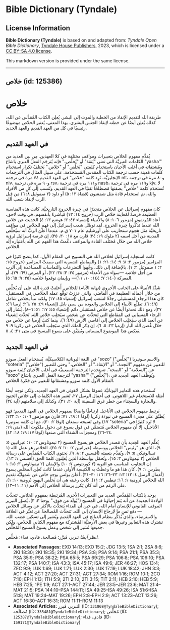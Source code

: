 # Bible Dictionary (Tyndale)

## License Information

**Bible Dictionary (Tyndale)** is based on and adapted from: _Tyndale Open Bible Dictionary_, [Tyndale House Publishers](https://tyndaleopenresources.com/), 2023, which is licensed under a [CC BY-SA 4.0 license](https://creativecommons.org/licenses/by-sa/4.0/legalcode.en).

This markdown version is provided under the same license.



--------------------------------

## خلاص (id: 125386)

خلاص
====

طريقة الله لتقديم الإنقاذ من الخطية والموت إلى البشر. يُعلِن الكتاب المُقدَّس عن الله، كذلك يُعلِن أيضًا عن خطته لإنقاذ الجنس البشري. بهذا المعنى، يُعتبر الخلاص موضوعًا رئيسيًا في كل من العهد القديم والعهد الجديد.

في العهد القديم
---------------

يُقدَّم مفهوم الخلاص بتعبيرات ومواقف مختلفة في كلا العهدين. مِن بين العديد من الكلمات العبريَّة التي تعني "يُنقذ" أو "يُخلِّص،" فإنه يُترجَم الفعلُ العبري ياشاع "yasha‘" ومُشتقاته في أغلب الأحيان باستخدام كلمتي "يُخلِّص" أو "خلاص." يَختلفُ تكرار استخدام كلمات مُعينة حسب ترجمة الكتاب المقدس المُستخدَمة. على سبيل المثال في الترجمات الإنجليزيَّة، تَرِد كلمة "خلاص" في العهد القديم ٧٤ مرة في ترجمة nlt، و٨٠ مرة في ترجمة niv، و٩٠ مرة في ترجمة rsv، و١١١ مرة في ترجمة nasb، و١١٩ مرة في ترجمة kjv. لا تُستخدَم كلمة "خلاص" بصفتها مُصطلحًا تقنيًا في العهد القديم، وتُنسب إلى كلٍ من الأفراد والله. تم استخدام قادة مثل شمشون (قضاة ١٣: ٥) أو داود (٢ صموئيل ٨: ٦) من قِبل الرب لإنقاذ شعب الله.

كان مفهوم إسرائيل عن الخلاص متجذرًا في خِبرة الخروج التاريخيَّة. كانت هذه المناسبة العظيمة فرصةً لمُعاينة خلاص الرب (خروج ١٤: ١٣) مُباشرةً بأنفسهم. في وقت لاحق، أعاد المُرنمون (مزمور ١٠٦: ٨) والأنبياء (إشعياء ٤٣: ٣؛ هوشع ١٣: ٤) الحديث عن خلاص الله عندما تَذكَّروا خِبرة الخروج. لقد توصَّل شعب إسرائيل إلى فهمٍ للخلاص في مواقف تاريخيَّة مثل هجوم سنحاريب على أورشليم عام ٧٠١ ق.م. عندما أعلنَ الربُّ أنه سيُخلِّص المدينة من أجل اسمه (٢ ملوك ١٩: ٣٤؛ قارن مع ١٨: ٣٠، ٣٥). إن فرصة إسرائيل لرؤية خلاص الله من خلال مُختَلف القادة والمواقف دعَّمتْ هذا الفهم عن الله باعتباره إله الخلاص.

كانت استجابة إسرائيل لخلاص الله هي التسبيح في المقام الأول، كما يتضح كثيرًا في المزامير (مزمور ٣: ٨؛ ٩: ١٤؛ ٢١: ١) والمقاطع الشعرية التي سبقتْ المزامير (خروج ١٥: ٢؛ ١ صموئيل ٢: ١). بالإضافة إلى ذلك، وجَّهوا التضرعات والتماسات المساعدة إلى الرب من أجل خلاصه —سواء من الأعداء (مزمور ٣٥: ٣؛ ٣٨: ٢٢)، أو المرض (٦٩: ٢٩)، أو المعركة (١٤٠: ٧؛ ١٤٤: ١٠، ١١)— وبإيمان توقعوا خلاصه (٣٥: ٩؛ ٦٥: ٥).

شَدَّدَ الأنبياءُ على الجانب الأخروي (نهاية الأيام) للخلاص. أُعلنتْ قدرة الله على أن يُخلِّص من خلال أعماله العظيمة في الماضي، والتي عززتْ توقُّع عمله الخلاصي في المستقبل. كان هذا الرجاء المستقبلي رجاءًا لشعب إسرائيل (إشعياء ٤٥: ١٧) ولكنه تنبأَ بخلاص شامل (٤٩: ٦). تطلَّع الأنبياء إلى الخلاص والعودة من سبي بابل (إشعياء ٤٩: ٢٥ ،٢٦؛ إرميا ٤٦: ٢٧)، ومع ذلك تحدثوا أيضًا عن خلاص مُستقبلي دائم (إشعياء ٤٥: ١٧؛ ٥١: ٦–٨). يُشار إلى الرجاء المسياني في المقاطع التي تَتحدَّث عن شخصٍ سيَجلِب خلاص الله. تَحدَّث إشعياء عن العبد الذي سيَجلِب الخلاص إلى أقاصي الأرض (٤٩: ٦)، بينما كتبَ إرميا عن خلاص من خلال غُصن الله البار (إرميا ٢٣: ٥، ٦). إن ذِكر الملك الذي سيَجلِب الخلاص في زكريا ٩: ٩ يَعكس هذا الموضوع المسياني ويُطبَّق على يسوع المسيح في متى ٢١: ٤، ٥.

في العهد الجديد
---------------

في اللغة اليونانية الكلاسيكيَّة، يُستخدَم الفعل سوزو "sozo" ("يُخلِّص") والاسم سوتيريا "soteria" ("خلاص") للتعبير عن مفهوم "النجدة،" أو "الإنقاذ،" أو "الخلاص،" وحتى للتعبير عن "السلامة" أو "الصحة". تستخدم الترجمة السبعينيَّة في أغلب الأحيان كلمة سوزو "sozo" لترجمة الفعل العبري ياشاع "yasha'" ("يُخلِّص")، ويُوظِّف العهد الجديد في المقام الأول كلمة سوزو ومشتقاتها للتعبير عن فكرة الخلاص.

تُستخدَم هذه التعابير اليونانيَّة عمومًا بشكل لاهوتي في العهد الجديد، ولكن توجد أيضًا أمثلة للاستخدام غير اللاهوتي. في أعمال الرسل ٢٧، تُشير هذه الكلمات إلى خلاص الجنود والبحارة والسجناء من خطر غرق السفينة (آية ٢٠، ٣١)، وكذلك إلى سلامتهم (آية ٣٤).

يَرتبط مفهوم الخلاص في الأناجيل ارتباطًا واضحًا بمفهوم الخلاص في العهد القديم؛ فهو يُطبَّق على مجيء المسيح في نبوءة زكريا (لوقا ١: ٦٩، ٧١؛ قارن مع مزمور ١٠٦: ١٠؛ ١٣٢: ١٧) وفي تَسبحة سمعان (لوقا ٢: ٣٠). مع أن كلمة سوتيريا "soteria" لا تَرِد كثيرًا في الأناجيل، إلا أن مفهوم الخلاص مُتضمَّن في قول يسوع عن دخول ملكوت الله (متى ١٩: ٢٤–٢٦) ومعجزات الشفاء التي صنعها (لوقا ١٧: ١٩؛ ١٨: ٤٢).

يُعلِّم العهد الجديد بأن مَصدر الخلاص هو يسوع المسيح (٢ تيموثاوس ٢: ١٠؛ عبرانيين ٥: ٩)، الذي هو "رئيس" الخلاص ووسيطه (عبرانيين ٢: ١٠؛ ٧: ٢٥). الخلاص هو عمل الله (١ تسالونيكي ٥: ٩)، ويُقدَّم بنعمته (أفسس ٢: ٨، ٩). يَحتوي الكتاب المُقدَّس على رسالة الخلاص (٢ تيموثاوس ٣: ١٥)، وتُحمَل بواسطة الذين يُعلِنون كلمةَ الحق (أفسس ١: ١٣). إن التجاوب المناسب هو التوبة (٢ كورنثوس ٧: ١٠) والإيمان (٢ تيموثاوس ٣: ١٥؛ ١ بطرس ١: ٩). كان هذا هو ما وعظتْ به الكنيسة الأولى عندما كانت تُعلِن المخلص يسوع (أعمال الرسل ٤: ١٢؛ ١٣: ٢٣–٢٦؛ ١٦: ٣٠–٣١). أعلنَ بولس بوجهٍ خاص عن شموليَّة تقديم الله للخلاص (رومية ١: ١٦؛ تيطس ٢: ١١). كانت رغبته هي أن يَخلُص اليهود (رومية ١٠: ١)، على الرغم من أنه كان يَكرز برسالة الخلاص إلى الأمم (١١: ١١–١٣).

يوجد بالكتاب المُقدَّس العديد من التعبيرات الأخرى المُرتبطة بمفهوم الخلاص. تَتحدَّث الولادة الجديدة عن أنه يَتم إحياؤنا في المسيح ("يُولَد من فوق،" يوحنا ٣: ٣). يُصوِّر التبرير الموقف القانوني للإنسان أمام الله، في حين أن الفداء يَتحدَّث بالأكثر عن وسائل الخلاص — دفع ثمنٍ ما لإرجاع الإنسان إلى الله. تَتحدَّث المُصالحةُ عن تَغيُّر في العلاقة والاسترضاء، والذي يُذكِّر بنظام الذبائح في العهد القديم ويُشير إلى تسكين غضب الله. تشترك هذه التعابير وغيرها في بعض الأرضيَّة المُشتركة مع مفهوم الكتابي للخلاص، ولكن جميعها تُشير إلى شخص وعمل يسوع المسيح المُخلِّص.

*انظر أيضًا* تبرير، مُبرَّر؛ مُصالحة، فادي، فداء؛ مُخلِّص.

* **Associated Passages:** EXO 14:13; EXO 15:2; JDG 13:5; 1SA 2:1; 2SA 8:6; 2KI 18:30; 2KI 18:35; 2KI 19:34; PSA 3:8; PSA 9:14; PSA 21:1; PSA 35:3; PSA 35:9; PSA 38:22; PSA 65:5; PSA 69:29; PSA 106:8; PSA 106:10; PSA 132:17; PSA 140:7; ISA 43:3; ISA 45:17; ISA 49:6; JER 46:27; HOS 13:4; ZEC 9:9; LUK 1:69; LUK 1:71; LUK 2:30; LUK 17:19; LUK 18:42; JHN 3:3; ACT 4:12; ACT 27:20; ACT 27:31; ACT 27:34; ROM 1:16; ROM 10:1; 2CO 7:10; EPH 1:13; 1TH 5:9; 2TI 2:10; 2TI 3:15; TIT 2:11; HEB 2:10; HEB 5:9; HEB 7:25; 1PE 1:9; ACT 27:1–ACT 27:44; JER 23:5–JER 23:6; MAT 21:4–MAT 21:5; PSA 144:10–PSA 144:11; ISA 49:25–ISA 49:26; ISA 51:6–ISA 51:8; MAT 19:24–MAT 19:26; EPH 2:8–EPH 2:9; ACT 13:23–ACT 13:26; ACT 16:30–ACT 16:31; ROM 11:11–ROM 11:13
* **Associated Articles:** التبرير، مُبرر (ID: `331868@TyndaleBibleDictionary`); مُصالَحة (ID: `335481@TyndaleBibleDictionary`); مُخلِّص (ID: `125387@TyndaleBibleDictionary`); فادي، فداء (ID: `159171@TyndaleBibleDictionary`)

